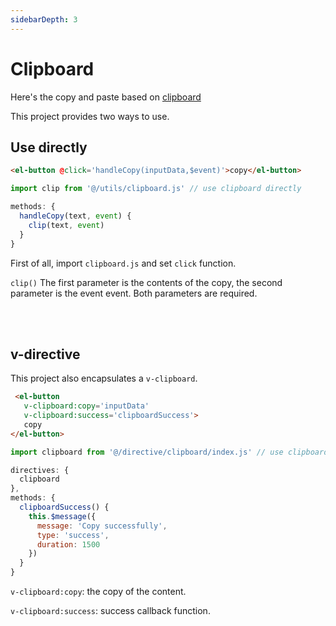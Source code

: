 ```yaml
---
sidebarDepth: 3
---
```


# Clipboard

Here's the copy and paste based on [clipboard](https://github.com/zenorocha/clipboard.js)

This project provides two ways to use.

## Use directly

```html
<el-button @click='handleCopy(inputData,$event)'>copy</el-button>
```

```js
import clip from '@/utils/clipboard.js' // use clipboard directly

methods: {
  handleCopy(text, event) {
    clip(text, event)
  }
}
```

First of all, import `clipboard.js` and set `click` function.

`clip()` The first parameter is the contents of the copy, the second parameter is the event event. Both parameters are required.

<br/>
<br/>

## v-directive

This project also encapsulates a `v-clipboard`.

```html
 <el-button
   v-clipboard:copy='inputData'
   v-clipboard:success='clipboardSuccess'>
   copy
</el-button>
```

```js
import clipboard from '@/directive/clipboard/index.js' // use clipboard by v-directive

directives: {
  clipboard
},
methods: {
  clipboardSuccess() {
    this.$message({
      message: 'Copy successfully',
      type: 'success',
      duration: 1500
    })
  }
}
```

`v-clipboard:copy`: the copy of the content.

`v-clipboard:success`: success callback function.
